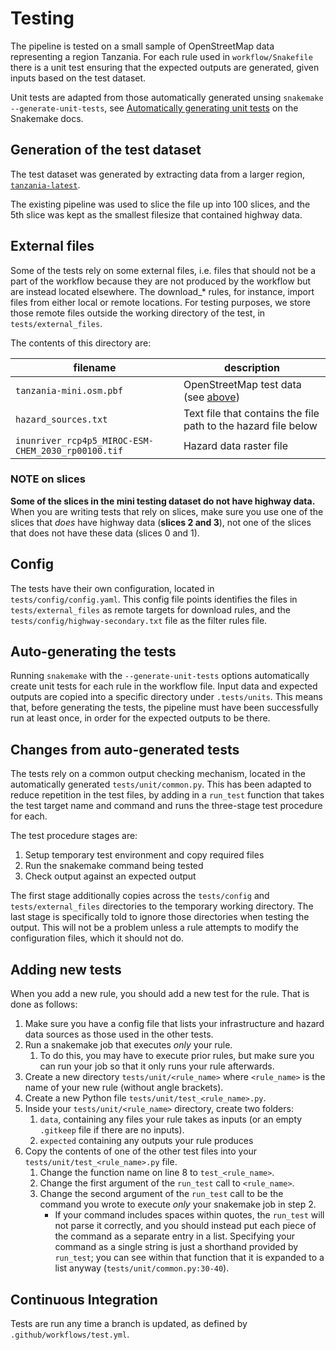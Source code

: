 # Testing

The pipeline is tested on a small sample of OpenStreetMap data
representing a region Tanzania. For each rule used in
`workflow/Snakefile` there is a unit test ensuring that the expected
outputs are generated, given inputs based on the test
dataset. 

Unit tests are adapted from those automatically generated unsing 
`snakemake --generate-unit-tests`, see 
[Automatically generating unit tests](https://snakemake.readthedocs.io/en/stable/snakefiles/testing.html) 
on the Snakemake docs.

## Generation of the test dataset

The test dataset was generated by extracting data from a larger
region, [`tanzania-latest`](https://download.geofabrik.de/africa/tanzania-latest.osm.pbf).

The existing pipeline was used to slice the file up into 100 slices, and the 5th slice was
kept as the smallest filesize that contained highway data.

## External files

Some of the tests rely on some external files, i.e. files that should not be a part
of the workflow because they are not produced by the workflow but are instead
located elsewhere.
The download_* rules, for instance, import files from either local or remote
locations.
For testing purposes, we store those remote files outside the working directory
of the test, in `tests/external_files`.

The contents of this directory are:

| filename | description |
|----------|-------------|
| `tanzania-mini.osm.pbf` | OpenStreetMap test data (see [above](#generation-of-the-test-dataset)) |
| `hazard_sources.txt` | Text file that contains the file path to the hazard file below |
| `inunriver_rcp4p5_MIROC-ESM-CHEM_2030_rp00100.tif` | Hazard data raster file |

### NOTE on slices

**Some of the slices in the mini testing dataset do not have highway data.**
When you are writing tests that rely on slices, make sure you use one of the 
slices that _does_ have highway data (**slices 2 and 3**), not one of the slices
that does not have these data (slices 0 and 1).

## Config

The tests have their own configuration, located in `tests/config/config.yaml`.
This config file points identifies the files in `tests/external_files` as 
remote targets for download rules, and the `tests/config/highway-secondary.txt` file
as the filter rules file.

## Auto-generating the tests

Running `snakemake` with the `--generate-unit-tests` options
automatically create unit tests for each rule in the workflow
file. 
Input data and expected outputs are copied into a specific
directory under `.tests/units`. 
This means that, before generating the
tests, the pipeline must have been successfully run at least once, in
order for the expected outputs to be there.

## Changes from auto-generated tests

The tests rely on a common output checking mechanism, located in the
automatically generated `tests/unit/common.py`.
This has been adapted to reduce repetition in the test files, by
adding in a `run_test` function that takes the test target name
and command and runs the three-stage test procedure for each.

The test procedure stages are:
1. Setup temporary test environment and copy required files
2. Run the snakemake command being tested
3. Check output against an expected output

The first stage additionally copies across the `tests/config` and 
`tests/external_files` directories to the temporary working directory.
The last stage is specifically told to ignore those directories when
testing the output. 
This will not be a problem unless a rule attempts to modify the
configuration files, which it should not do.

## Adding new tests

When you add a new rule, you should add a new test for the rule.
That is done as follows:

1. Make sure you have a config file that lists your infrastructure
   and hazard data sources as those used in the other tests.
2. Run a snakemake job that executes _only_ your rule.
   1. To do this, you may have to execute prior rules, 
        but make sure you can run your job so that it only
        runs your rule afterwards.
3. Create a new directory `tests/unit/<rule_name>` where `<rule_name>` is 
   the name of your new rule (without angle brackets).
4. Create a new Python file `tests/unit/test_<rule_name>.py`.
5. Inside your `tests/unit/<rule_name>` directory, create two folders:
   1. `data`, containing any files your rule takes as inputs 
      (or an empty `.gitkeep` file if there are no inputs).
   2. `expected` containing any outputs your rule produces
6. Copy the contents of one of the other test files into your 
   `tests/unit/test_<rule_name>.py` file.
   1. Change the function name on line 8 to `test_<rule_name>`.
   2. Change the first argument of the `run_test` call to `<rule_name>`.
   3. Change the second argument of the `run_test` call to be
      the command you wrote to execute _only_ your snakemake job in step 2.
      * If your command includes spaces within quotes, the `run_test` will
        not parse it correctly, and you should instead put each piece
        of the command as a separate entry in a list. Specifying your command
        as a single string is just a shorthand provided by `run_test`;
        you can see within that function that it is expanded to a list anyway
        (`tests/unit/common.py:30-40`).

## Continuous Integration

Tests are run any time a branch is updated, as defined by `.github/workflows/test.yml`.
